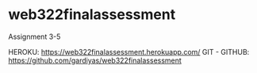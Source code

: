 # web322finalassessment
Assignment 3-5



HEROKU: https://web322finalassessment.herokuapp.com/
GIT - GITHUB: https://github.com/gardiyas/web322finalassessment
